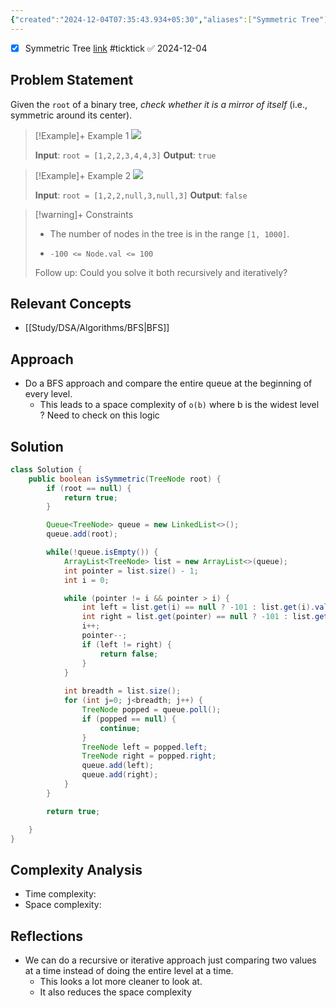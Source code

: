 ```yaml
---
{"created":"2024-12-04T07:35:43.934+05:30","aliases":["Symmetric Tree"],"completed":true,"redo":false,"Best solution":false,"Description":null,"leetcode-index":101,"link":"https://leetcode.com/problems/symmetric-tree","difficulty":"Easy","tags":["leetcode/tree","leetcode/depth-first-search","leetcode/breadth-first-search","leetcode/binary-tree","leetcode/unoptimized"],"date created":"Wednesday, December 4th 2024, 7:35:43 am","date modified":"Wednesday, December 4th 2024, 8:15:52 am","publish":true,"PassFrontmatter":true,"updated":"2024-12-26T08:34:11.400+05:30"}
---
```



- [x] Symmetric Tree  [link](https://ticktick.com/webapp/#p/674f4562ebbe1a00000002b9/tasks/674fb92a00abe8302ce4a8a4) #ticktick   ✅ 2024-12-04

## Problem Statement

Given the `root` of a binary tree, *check whether it is a mirror of itself* (i.e., symmetric around its center).

 

>[!Example]+ Example 1
>![](https://assets.leetcode.com/uploads/2021/02/19/symtree1.jpg)
>
>**Input**: `root = [1,2,2,3,4,4,3]`
>**Output**: `true
`

>[!Example]+ Example 2
>![](https://assets.leetcode.com/uploads/2021/02/19/symtree2.jpg)
>
>**Input**: `root = [1,2,2,null,3,null,3]`
>**Output**: `false
`

>[!warning]+ Constraints
>- The number of nodes in the tree is in the range `[1, 1000]`.
>
>- `-100 <= Node.val <= 100`
>
>
>
>
>
>
>Follow up: Could you solve it both recursively and iteratively?

## Relevant Concepts
- [[Study/DSA/Algorithms/BFS\|BFS]]

## Approach
- Do a BFS approach and compare the entire queue at the beginning of every level.
	- This leads to a space complexity of `o(b)` where b is the widest level ? Need to check on this logic
## Solution
```Java
class Solution {
    public boolean isSymmetric(TreeNode root) {
        if (root == null) {
            return true;
        }

        Queue<TreeNode> queue = new LinkedList<>();
        queue.add(root);

        while(!queue.isEmpty()) {
            ArrayList<TreeNode> list = new ArrayList<>(queue);
            int pointer = list.size() - 1;
            int i = 0;

            while (pointer != i && pointer > i) {
                int left = list.get(i) == null ? -101 : list.get(i).val;
                int right = list.get(pointer) == null ? -101 : list.get(pointer).val;
                i++;
                pointer--;
                if (left != right) {
                    return false;
                }
            }
            
            int breadth = list.size();
            for (int j=0; j<breadth; j++) {
                TreeNode popped = queue.poll();
                if (popped == null) {
                    continue;
                }
                TreeNode left = popped.left;
                TreeNode right = popped.right;
                queue.add(left);
                queue.add(right);
            }
        }

        return true;

    }
}
```

## Complexity Analysis
- Time complexity:
- Space complexity:

## Reflections
- We can do a recursive or iterative approach just comparing two values at a time instead of doing the entire level at a time.
	- This looks a lot more cleaner to look at.
	- It also reduces the space complexity
